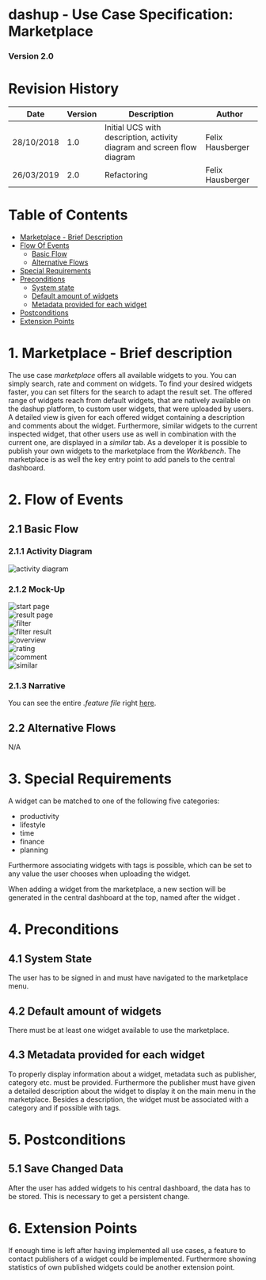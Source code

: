 dashup - Use Case Specification: Marketplace
============================================
### Version 2.0

# Revision History

| Date       | Version | Description                                                            | Author           |
|------------|---------|------------------------------------------------------------------------|------------------|
| 28/10/2018 | 1.0     | Initial UCS with description, activity diagram and screen flow diagram | Felix Hausberger |
| 26/03/2019 | 2.0     | Refactoring                                                            | Felix Hausberger |

# Table of Contents

- [Marketplace - Brief Description](#1-marketplace---brief-description) 
- [Flow Of Events](#2-flow-of-events)
    - [Basic Flow](#21-basic-flow)  
    - [Alternative Flows](#22-alternative-flows)
- [Special Requirements](#3-special-requirements)
- [Preconditions](#4-preconditions)
    - [System state](#41-system-state)
    - [Default amount of widgets](#42-default-amount-of-widgets)
    - [Metadata provided for each widget](#43-metadata-provided-for-each-widget)
- [Postconditions](#5-postconditions) 
- [Extension Points](#6-extension-points)
   
# 1. Marketplace - Brief description
The use case _marketplace_ offers all available widgets to you. You can simply search, rate and comment on widgets. To 
find your desired widgets faster, you can set filters for the search to adapt the result set. The offered range of 
widgets reach from default widgets, that are natively available on the dashup platform, to custom user widgets, that 
were uploaded by users. A detailed view is given for each offered widget containing a description and comments about the 
widget. Furthermore, similar widgets to the current inspected widget, that other users use as well in combination with 
the current one, are displayed in a <i>similar</i> tab. As a developer it is possible to publish your own widgets to 
the marketplace from the <i>Workbench</i>. The marketplace is as well the key entry point to add panels to the central 
dashboard.

# 2. Flow of Events

## 2.1 Basic Flow

### 2.1.1 Activity Diagram
<img src="./activity_diagrams/marketplace.png" alt="activity diagram" />

### 2.1.2 Mock-Up
<img src="./mockups/start_page.png" alt="start page" />
<br />
<img src="./mockups/result_page.png" alt="result page" />
<br />
<img src="./mockups/filter.png" alt="filter" />
<br />
<img src="./mockups/filter_result.png" alt="filter result" />
<br />
<img src="./mockups/overview.png" alt="overview" />
<br />
<img src="./mockups/rating.png" alt="rating" />
<br />
<img src="./mockups/comment.png" alt="comment" />
<br />
<img src="./mockups/similar.png" alt="similar" />

### 2.1.3 Narrative

You can see the entire _.feature file_ right <a href="./marketplace.feature">here</a>.

## 2.2 Alternative Flows
N/A

# 3. Special Requirements
A widget can be matched to one of the following five categories:

- productivity
- lifestyle
- time
- finance
- planning

Furthermore associating widgets with tags is possible, which can be set to any value the user chooses when uploading the 
widget. 

When adding a widget from the marketplace, a new section will be generated in the central dashboard at the top, named 
after the widget .

# 4. Preconditions

## 4.1 System State
The user has to be signed in and must have navigated to the marketplace menu.

## 4.2 Default amount of widgets
There must be at least one widget available to use the marketplace.

## 4.3 Metadata provided for each widget
To properly display information about a widget, metadata such as publisher, category etc. must be provided. Furthermore 
the publisher must have given a detailed description about the widget to display it on the main menu in the marketplace. 
Besides a description, the widget must be associated with a category and if possible with tags.

# 5. Postconditions

## 5.1 Save Changed Data
After the user has added widgets to his central dashboard, the data has to be stored. This is necessary to get a 
persistent change.

# 6. Extension Points
If enough time is left after having implemented all use cases, a feature to contact publishers of a widget could be 
implemented. Furthermore showing statistics of own published widgets could be another extension point.